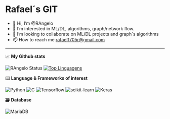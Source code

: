 # Rafael´s GIT
- 👋 Hi, I’m @RAngelo
- 👀 I’m interested in ML/DL, algorithms, graph/network flow. 
- 💞️ I’m looking to collaborate on ML/DL projects and graph´s algorithms
- 📫 How to reach me rafael1705r@gmail.com 
***

📈 **My Github stats**

![RAngelo Status](https://github-readme-stats.vercel.app/api?username=rangelo&show_icons=true)
[![Top Linguagens](https://github-readme-stats.vercel.app/api/top-langs/?username=rangelo&layout=compact)](https://github.com/rangelo/github-readme-stats)


⌨️ **Language & Frameworks of interest**

![Python](https://img.shields.io/badge/Python-3776AB?style=for-the-badge&logo=python&logoColor=white)
![C](https://img.shields.io/badge/C-00599C?style=for-the-badge&logo=c&logoColor=white)
![Tensorflow](https://img.shields.io/badge/TensorFlow-FF6F00?style=for-the-badge&logo=TensorFlow&logoColor=white)
![scikit-learn](https://img.shields.io/badge/scikit_learn-F7931E?style=for-the-badge&logo=scikit-learn&logoColor=white)
![Keras](https://img.shields.io/badge/Keras-D00000?style=for-the-badge&logo=Keras&logoColor=white)

 🗃️ **Database**

![MariaDB](https://img.shields.io/badge/MariaDB-003545?style=for-the-badge&logo=mariadb&logoColor=white)


<!---
RAngelo/RAngelo is a ✨ special ✨ repository because its `README.md` (this file) appears on your GitHub profile.
You can click the Preview link to take a look at your changes.
--->
